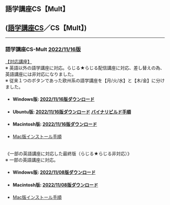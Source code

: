 ## 語学講座CS【Mult】     
## ([語学講座CS](https://csreviser.github.io/CS-English/)／CS【Mult】)
***
### 語学講座CS-Mult [2022/11/16版](https://github.com/CSReviser/CS-Mult/releases/tag/20221116)                 
                
[【対応講座】](https://github.com/CSReviser/CS-Mult/wiki/%E5%AF%BE%E5%BF%9C%E8%AC%9B%E5%BA%A7)            
※ 英語以外の語学講座に対応。らじる★らじる配信講座に対応、差し替えの為、英語講座には非対応になりました。          
※ 従来１つのボタンであった欧州系の語学講座を【月/火/水】と【木/金】に分けました。              
   - #### Windows版: [2022/11/16版ダウンロード](https://github.com/CSReviser/CS-Mult/releases/download/20221116/CS-Mult-Windows-20221116.zip)                          
   - #### Ubuntu版: [2022/11/16版ダウンロード](https://github.com/CSReviser/CS-Mult/releases/download/20221116/CS-Mult-Ubuntu-qt5-20221116.zip)                [バイナリビルド手順](https://github.com/CSReviser/CS-Mult/wiki/ubuntuビルド手順)                          
   - #### Macintosh版: [2022/11/16版ダウンロード](https://github.com/CSReviser/CS-Mult/releases/download/20221116/CS-Mult-Macintosh-20221116.dmg)
   -  [Mac版インストール手順](https://github.com/CSReviser/CS-English/wiki/Mac%E7%89%88%E3%82%A4%E3%83%B3%E3%82%B9%E3%83%88%E3%83%BC%E3%83%AB%E6%89%8B%E9%A0%86(%E3%83%91%E3%83%BC%E3%83%9F%E3%83%83%E3%82%B7%E3%83%A7%E3%83%B3%E6%B8%88))                          　　　           　　                            
   　　　　　　　　　
                                      　　　　　　　　　　　　　　　　　　　　　　　　　　　　　　　　　　　　　　　
　　　　　　　


《一部の英語講座に対応した最終版（らじる★らじる非対応）》　　　　　　　　　　                 
※ 一部の英語講座に対応。          
   - #### Windows版: [2022/11/08版ダウンロード](https://github.com/CSReviser/CS-Mult/releases/download/20221108/CS-Mult-Windows-20221108.zip)                 
   - #### Macintosh版: [2022/11/08版ダウンロード](https://github.com/CSReviser/CS-Mult/releases/download/20221108/CS-Mult-Macintosh-20221108.dmg)
   -  [Mac版インストール手順](https://github.com/CSReviser/CS-English/wiki/Mac%E7%89%88%E3%82%A4%E3%83%B3%E3%82%B9%E3%83%88%E3%83%BC%E3%83%AB%E6%89%8B%E9%A0%86(%E3%83%91%E3%83%BC%E3%83%9F%E3%83%83%E3%82%B7%E3%83%A7%E3%83%B3%E6%B8%88))                          　　　           　　                            
